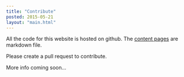 ```yaml
---
title: "Contribute"
posted: 2015-05-21
layout: "main.html"
---
```


All the code for this website is hosted on github. The [content pages](https://github.com/aduggin/accessibility-issues/tree/master/src/content) are markdown file.

Please create a pull request to contribute.

More info coming soon...